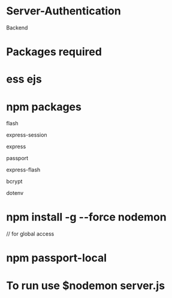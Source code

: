 # Server-Authentication 


Backend 

# Packages required 

# ess ejs

# npm packages 

flash

express-session

express

passport 

express-flash

bcrypt

dotenv

# npm install -g --force nodemon 

// for global access 

# npm passport-local 

# To run use $nodemon server.js

